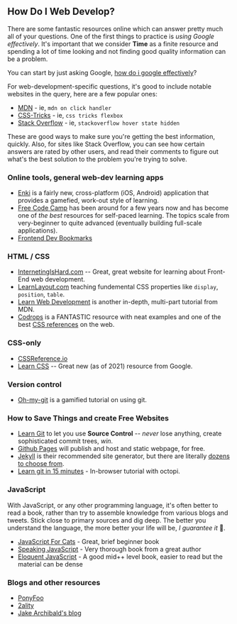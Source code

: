 ## How Do I Web Develop?

There are some fantastic resources online which can answer pretty much all of your questions. One of the
first things to practice is _using Google effectively_. It's important that we consider **Time** as a finite
resource and spending a lot of time looking and not finding good quality information can be a problem.

You can start by just asking Google, [how do i google 
effectively](https://www.google.com/webhp?sourceid=chrome-instant&ion=1&espv=2&ie=UTF-8#q=how+to+google+effectively&*)?

For web-development-specific questions, it's good to include notable websites in the query, here are a few popular ones:

- [MDN](https://developer.mozilla.org/en-US/) - ie, `mdn on click handler`
- [CSS-Tricks](https://css-tricks.com/) - ie, `css tricks flexbox`
- [Stack Overflow](http://stackoverflow.com/) - ie, `stackoverflow hover state hidden`

These are good ways to make sure you're getting the best information, quickly. Also, for sites like Stack Overflow, you can
see how certain answers are rated by other users, and read their comments to figure out what's the best solution to the problem
you're trying to solve.

### Online tools, general web-dev learning apps

- [Enki](https://www.enki.com/) is a fairly new, cross-platform (iOS, Android) application that provides a gamefied, work-out style of learning.
- [Free Code Camp](https://www.freecodecamp.com/) has been around for a few years now and has become one of _the best_ resources for self-paced learning.
The topics scale from very-beginner to quite advanced (eventually building full-scale applications).
- [Frontend Dev Bookmarks](https://github.com/dypsilon/frontend-dev-bookmarks)

### HTML / CSS

- [InternetingIsHard.com](https://internetingishard.com/) -- Great, great website for learning about Front-End web development.
- [LearnLayout.com](http://learnlayout.com/) teaching fundemental CSS properties like `display`, `position`, `table`.
- [Learn Web Development](https://developer.mozilla.org/en-US/docs/Learn) is another in-depth, multi-part tutorial from MDN.
- [Codrops](https://tympanus.net/codrops/) is a FANTASTIC resource with neat examples and one of the best [CSS 
references](https://tympanus.net/codrops/css_reference/) on the web.

### CSS-only

- [CSSReference.io](https://cssreference.io/)
- [Learn CSS](https://web.dev/learn/css/) -- Great new (as of 2021) resource from Google.

### Version control
- [Oh-my-git](https://blinry.itch.io/oh-my-git) is a gamified tutorial on using git.

### How to Save Things and create Free Websites

- [Learn Git](http://think-like-a-git.net/) to let you use **Source Control** -- _never_ lose anything, create sophisticated commit trees, _win_.
- [Github Pages](https://pages.github.com/) will publish and host and static webpage, for free.
- [Jekyll](https://jekyllrb.com/) is their recommended site generator, but there are literally [dozens to choose 
from](https://github.com/myles/awesome-static-generators).
- [Learn git in 15 minutes](https://try.github.io/levels/1/challenges/1) - In-browser tutorial with octopi.

### JavaScript

With JavaScript, or any other programming language, it's often better to read a book, rather than try to assemble knowledge from
various blogs and tweets. Stick close to primary sources and dig deep. The better you understand the language, the more better your life will be,
_I guarantee it_ :dizzy:.

- [JavaScript For Cats](http://jsforcats.com/) - Great, brief beginner book
- [Speaking JavaScript](http://speakingjs.com/) - Very thorough book from a great author
- [Eloquent JavaScript](http://eloquentjavascript.net/) - A good mid++ level book, easier to read but the material can be dense


### Blogs and other resources

- [PonyFoo](https://ponyfoo.com/)
- [2ality](http://www.2ality.com/)
- [Jake Archibald's blog](https://jakearchibald.com)


